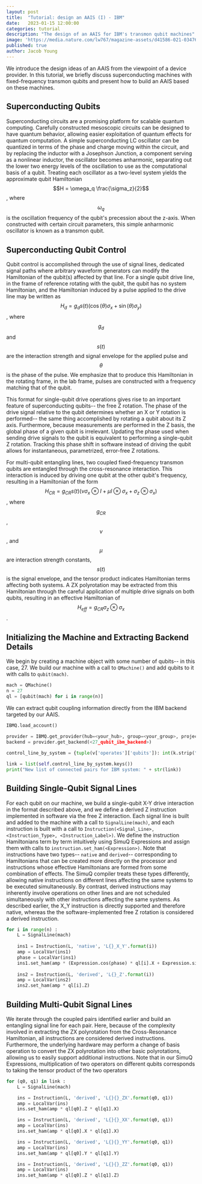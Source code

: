 ```yaml
---
layout: post
title:  "Tutorial: design an AAIS (I) - IBM"
date:   2023-01-15 12:00:00
categories: tutorial
description: "The design of an AAIS for IBM's transmon qubit machines"
image: 'https://media.nature.com/lw767/magazine-assets/d41586-021-03476-5/d41586-021-03476-5_19875844.jpg?as=webp'
published: true
author: Jacob Young
---
```


We introduce the design ideas of an AAIS from the viewpoint of a device provider. In this tutorial, we briefly discuss superconducting machines with fixed-frequency transmon qubits and present how to build an AAIS based on these machines.


## Superconducting Qubits

Superconducting circuits are a promising platform for scalable quantum computing. Carefully constructed mesoscopic circuits can be designed to have quantum behavior, allowing easier exploitation of quantum effects for quantum computation. A simple superconducting LC oscillator can be quantized in terms of the phase and charge moving within the circuit, and by replacing the inductor with a Josephson Junction, a component serving as a nonlinear inductor, the oscillator becomes anharmonic, separating out the lower two energy levels of the oscillation to use as the computational basis of a qubit. Treating each oscillator as a two-level system yields the approximate qubit Hamiltonian $$H = \omega_q \frac{\sigma_z}{2}$$, where $$\omega_q$$ is the oscillation frequency of the qubit's precession about the z-axis. When constructed with certain circuit parameters, this simple anharmonic oscillator is known as a transmon qubit.

## Superconducting Qubit Control

Qubit control is accomplished through the use of signal lines, dedicated signal paths where arbitrary waveform generators can modify the Hamiltonian of the qubit(s) affected by that line. For a single qubit drive line, in the frame of reference rotating with the qubit, the qubit has no system Hamiltonian, and the Hamiltonian induced by a pulse applied to the drive line may be written as $$H_d = g_d s(t) (\cos(\theta) \sigma_x + \sin(\theta) \sigma_y)$$, where $$g_d$$ and $$s(t)$$ are the interaction strength and signal envelope for the applied pulse and $$\theta$$ is the phase of the pulse. We emphasize that to produce this Hamiltonian in the rotating frame, in the lab frame, pulses are constructed with a frequency matching that of the qubit.

This format for single-qubit drive operations gives rise to an important feature of superconducting qubits-- the free Z rotation. The phase of the drive signal relative to the qubit determines whether an X or Y rotation is performed-- the same thing accomplished by rotating a qubit about its Z axis. Furthermore, because measurements are performed in the Z basis, the global phase of a given qubit is irrelevant. Updating the phase used when sending drive signals to the qubit is equivalent to performing a single-qubit Z rotation. Tracking this phase shift in software instead of driving the qubit allows for instantaneous, parametrized, error-free Z rotations.

For multi-qubit entangling lines, two coupled fixed-frequency transmon qubits are entangled through the cross-resonance interaction. This interaction is induced by driving one qubit at the other qubit's frequency, resulting in a Hamiltonian of the form $$H_{CR} = g_{CR} s(t) (\nu \sigma_x \otimes I + \mu I \otimes \sigma_x + \sigma_z \otimes \sigma_x)$$, where $$g_{CR}$$, $$\nu$$, and $$\mu$$ are interaction strength constants, $$s(t)$$ is the signal envelope, and the tensor product indicates Hamiltonian terms affecting both systems. A ZX polyrotation may be extracted from this Hamiltonian through the careful application of multiple drive signals on both qubits, resulting in an effective Hamiltonian of $$H_{eff} = g_{CR} \sigma_z \otimes \sigma_x$$.

## Initializing the Machine and Extracting Backend Details

We begin by creating a machine object with some number of qubits-- in this case, 27. We build our machine with a call to `QMachine()` and add qubits to it with calls to `qubit(mach)`.

```python
mach = QMachine()
n = 27
ql = [qubit(mach) for i in range(n)]
```

We can extract qubit coupling information directly from the IBM backend targeted by our AAIS.

```python
IBMQ.load_account()
        
provider = IBMQ.get_provider(hub=<your_hub>, group=<your_group>, project=<your_project>)
backend = provider.get_backend(<27_qubit_ibm_backend>)

control_line_by_system = {tuple(v['operates']['qubits']): int(k.strip("u")) for k, v in backend.configuration().channels.items() if v['purpose'] == 'cross-resonance'}

link = list(self.control_line_by_system.keys())
print("New list of connected pairs for IBM system: " + str(link))
```

## Building Single-Qubit Signal Lines

For each qubit on our machine, we build a single-qubit X-Y drive interaction in the format described above, and we define a derived Z instruction implemented in software via the free Z interaction. Each signal line is built and added to the machine with a call to `SignalLine(mach)`, and each instruction is built with a call to `Instruction(<Signal_Line>, <Instruction_Type>, <Instruction_Label>)`. We define the instruction Hamiltonians term by term intuitively using SimuQ Expressions and assign them with calls to `instruction.set_ham(<Expression>)`. Note that instructions have two types-- `native` and `derived`-- corresponding to Hamiltonians that can be created more directly on the processor and instructions whose effective Hamiltonians are formed from some combination of effects. The SimuQ compiler treats these types differently, allowing native instructions on different lines affecting the same systems to be executed simultaneously. By contrast, derived instructions may inherently involve operations on other lines and are not scheduled simultaneously with other instructions affecting the same systems. As described earlier, the X_Y instruction is directly supported and therefore native, whereas the the software-implemented free Z rotation is considered a derived instruction.

```python
for i in range(n) :
    L = SignalLine(mach)
    
    ins1 = Instruction(L, 'native', 'L{}_X_Y'.format(i))
    amp = LocalVar(ins1)
    phase = LocalVar(ins1)
    ins1.set_ham(amp * (Expression.cos(phase) * ql[i].X + Expression.sin(phase) * ql[i].Y))
    
    ins2 = Instruction(L, 'derived', 'L{}_Z'.format(i))
    amp = LocalVar(ins2)
    ins2.set_ham(amp * ql[i].Z)
```

## Building Multi-Qubit Signal Lines

We iterate through the coupled pairs identified earlier and build an entangling signal line for each pair. Here, because of the complexity involved in extracting the ZX polyrotation from the Cross-Resonance Hamiltonian, all instructions are considered derived instructions. Furthermore, the underlying hardware may perform a change of basis operation to convert the ZX polyrotation into other basic polyrotations, allowing us to easily support additional instructions. Note that in our SimuQ Expressions, multiplication of two operators on different qubits corresponds to taking the tensor product of the two operators

```python
for (q0, q1) in link :
    L = SignalLine(mach)

    ins = Instruction(L, 'derived', 'L{}{}_ZX'.format(q0, q1))
    amp = LocalVar(ins)
    ins.set_ham(amp * ql[q0].Z * ql[q1].X)

    ins = Instruction(L, 'derived', 'L{}{}_XX'.format(q0, q1))
    amp = LocalVar(ins)
    ins.set_ham(amp * ql[q0].X * ql[q1].X)

    ins = Instruction(L, 'derived', 'L{}{}_YY'.format(q0, q1))
    amp = LocalVar(ins)
    ins.set_ham(amp * ql[q0].Y * ql[q1].Y)

    ins = Instruction(L, 'derived', 'L{}{}_ZZ'.format(q0, q1))
    amp = LocalVar(ins)
    ins.set_ham(amp * ql[q0].Z * ql[q1].Z)
```

